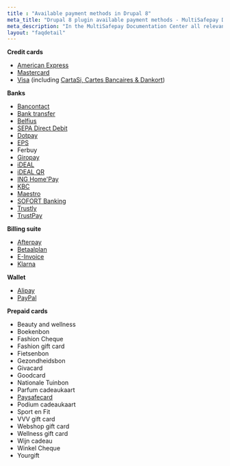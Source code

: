 ```yaml
---
title : "Available payment methods in Drupal 8"
meta_title: "Drupal 8 plugin available payment methods - MultiSafepay Documentation Center"
meta_description: "In the MultiSafepay Documentation Center all relevant information regarding our Plugins and API. As well as Support pages for Payment Method, Tools and General Questions. You can also find the contact details of our Support Team and Integration Team."
layout: "faqdetail"
---
```

__Credit cards__

+ [American Express](/payment-methods/creditcards/)
+ [Mastercard](/payment-methods/creditcards/)
+ [Visa](/payment-methods/creditcards/) (including [CartaSi, Cartes Bancaires & Dankort](/payment-methods/branded-credit-cards/#cartasi-what-is-it))

__Banks__

+ [Bancontact](/payment-methods/bancontact/)
+ [Bank transfer](/payment-methods/bank-transfer/)
+ [Belfius](/payment-methods/belfius/)
+ [SEPA Direct Debit](/payment-methods/direct-debit/)
+ [Dotpay](/payment-methods/dotpay/)
+ [EPS](/payment-methods/eps/)
+ Ferbuy
+ [Giropay](/payment-methods/giropay/)
+ [iDEAL](/payment-methods/ideal/)
+ [iDEAL QR](/payment-methods/idealqr/)
+ [ING Home'Pay](/payment-methods/ing-home-pay/)
+ [KBC](/payment-methods/kbc/)
+ [Maestro](/payment-methods/maestro/)
+ [SOFORT Banking](/payment-methods/sofort-banking/)
+ [Trustly](/payment-methods/trustly/)
+ [TrustPay](/payment-methods/trustpay/)

__Billing suite__

+ [Afterpay](/payment-methods/afterpay/)
+ [Betaalplan](/payment-methods/betaalplan/)
+ [E-Invoice](/payment-methods/e-invoicing/)
+ [Klarna](/payment-methods/klarna)

__Wallet__ 

+ [Alipay](/payment-methods/alipay/)
+ [PayPal](/payment-methods/paypal/)


__Prepaid cards__ 

+ Beauty and wellness
+ Boekenbon
+ Fashion Cheque
+ Fashion gift card
+ Fietsenbon
+ Gezondheidsbon
+ Givacard
+ Goodcard
+ Nationale Tuinbon
+ Parfum cadeaukaart
+ [Paysafecard](/payment-methods/paysafecard/)
+ Podium cadeaukaart
+ Sport en Fit
+ VVV gift card
+ Webshop gift card
+ Wellness gift card
+ Wijn cadeau
+ Winkel Cheque
+ Yourgift